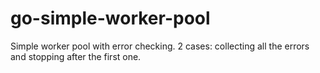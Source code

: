 # go-simple-worker-pool
Simple worker pool with error checking. 2 cases: collecting all the errors and stopping after the first one.
